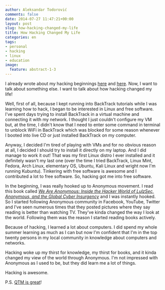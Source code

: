 ```yaml
---
author: Aleksandar Todorović
comments: false
date: 2014-07-27 11:47:21+00:00
layout: post
slug: how-hacking-changed-my-life
title: How Hacking Changed My Life
categories: en
tags:
- personal
- hacking
- linux
- education
image:
  feature: abstract-1-3
---
```


I already wrote about my hacking beginnings [here](https://aleksandartodorovic.wordpress.com/2014/07/12/flashback-my-first-cybersecurity-discovery/) and [here](https://aleksandartodorovic.wordpress.com/2014/07/27/flashback-my-first-steps-in-hacking/). Now, I want to talk about something else. I want to talk about how hacking changed my life!

Well, first of all, because I kept running into BackTrack tutorials while I was learning how to hack, I began to be interested in Linux and free software. I've spent days trying to install BackTrack in a virtual machine and connecting it with my network. I thought I just couldn't configure my VM but, at the time, I didn't know that I need to enter some command in terminal to unblock WiFi in BackTrack which was blocked for some reason whenever I booted into live CD or just installed BackTrack on my computer.

Anyway, I decided I'm tired of playing with VMs and for no obvious reason at all, I decided I should try to install it directly on my laptop. And I did manage to work it out! That was my first Linux distro I ever installed and it definitely wasn't my last one (over the time I tried BackTrack, Linux Mint, Fedora, Arch Linux, elementary OS, Ubuntu, Kali Linux and wright now I'm running Kubuntu). Tinkering with free software is awesome and I contributed a lot to free software. So, hacking got me into free software.

In the beginning, I was really hooked up to Anonymous movement. I read this book called _[We Are Anonymous: Inside the Hacker World of LulzSec, Anonymous, and the Global Cyber Insurgency](http://www.amazon.com/We-Are-Anonymous-LulzSec-Insurgency/dp/0316213527)_ and I was instantly hooked. So I started following Anonymous community in Facebook, YouTube, Twitter and I've seen numerous times that they posted pictures where they say reading is better than watching TV. They've kinda changed the way I look at the world. Following them was the reason I started reading books actively.

Because of hacking, I learned a lot about computers. I did spend my whole summer learning as much as I can but now I'm confident that I'm in the top twenty persons in my local community in knowledge about computers and networks.

Hacking woke up my thirst for knowledge, my thirst for books, and it kinda changed my view of the world through Anonymous. I'm not impressed with Anonymous as I used to be, but they did learn me a lot of things.

Hacking is awesome.

P.S. [QTM is great](https://aleksandartodorovic.wordpress.com/2014/07/27/blogilo-wordpress-integration-is-terrible/)!

